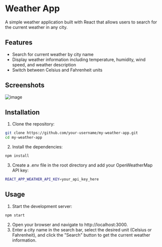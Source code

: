 # Weather App

A simple weather application built with React that allows users to search for the current weather in any city.

## Features

- Search for current weather by city name
- Display weather information including temperature, humidity, wind speed, and weather description
- Switch between Celsius and Fahrenheit units

## Screenshots
![image](https://github.com/chavez62/my-weather-app/assets/67764701/5963b869-ba24-4b61-a3a0-ad57c91f9550)

## Installation

1. Clone the repository:

```bash
git clone https://github.com/your-username/my-weather-app.git
cd my-weather-app
```

2. Install the dependencies:

```bash
npm install
```

3. Create a .env file in the root directory and add your OpenWeatherMap API key:
```bash
REACT_APP_WEATHER_API_KEY=your_api_key_here
```
## Usage

1. Start the development server:
```bash
npm start
```
2. Open your browser and navigate to http://localhost:3000.
3. Enter a city name in the search bar, select the desired unit (Celsius or Fahrenheit), and click the "Search" button to get the current weather information.


